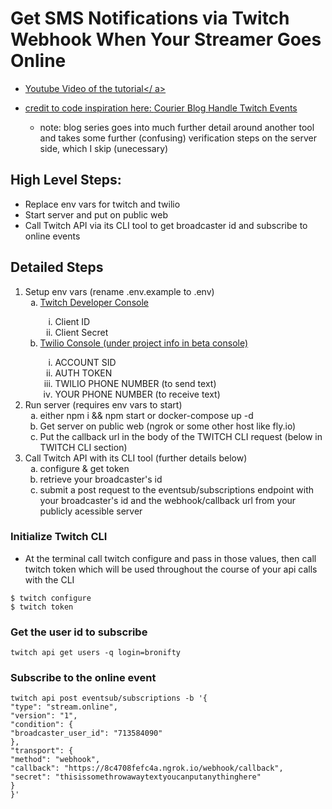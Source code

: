 # Get SMS Notifications via Twitch Webhook When Your Streamer Goes Online

- <a href="https://www.youtube.com/watch?v=vM-nK3ikHu0" target="_blank">Youtube Video of the tutorial</ a>

- credit to code inspiration here: <a href='https://www.courier.com/blog/how-to-handle-real-time-twitch-events'>Courier Blog Handle Twitch Events</a>
  - note: blog series goes into much further detail around another tool and takes some further (confusing) verification steps on the server side, which I skip (unecessary)

## High Level Steps:

- Replace env vars for twitch and twilio
- Start server and put on public web
- Call Twitch API via its CLI tool to get broadcaster id and subscribe to online events

## Detailed Steps

1. Setup env vars (rename .env.example to .env)
   <ol type="a">
      <li><a href='https://dev.twitch.tv/console'>Twitch Developer Console</a></li>
         <ol type="i">
            <li>Client ID</li>
            <li>Client Secret</li>
         </ol>
      <li><a href='https://console.twilio.com'>Twilio Console (under project info in beta console)</a></li>
         <ol type="i">
            <li>ACCOUNT SID</li>
            <li>AUTH TOKEN</li>
            <li>TWILIO PHONE NUMBER (to send  text)</li>
            <li>YOUR PHONE NUMBER (to receive text)</li>
         </ol>
   </ol>
2. Run server (requires env vars to start)
   <ol type="a">
      <li>either npm i && npm start or docker-compose up -d</li>
      <li>Get server on public web (ngrok or some other host like fly.io)</li>
      <li>Put the callback url in the body of the TWITCH CLI request (below in TWITCH CLI section)</li>
   </ol>
3. Call Twitch API with its CLI tool (further details below)
   <ol type="a">
      <li>configure & get token</li>
      <li>retrieve your broadcaster's id</li>
      <li>submit a post request to the eventsub/subscriptions endpoint with your broadcaster's id and the webhook/callback url from your publicly acessible server</li>
   </ol>

### Initialize Twitch CLI

- At the terminal call twitch configure and pass in those values, then call twitch token which will be used throughout the course of your api calls with the CLI

```
$ twitch configure
$ twitch token
```

### Get the user id to subscribe

```
twitch api get users -q login=bronifty
```

### Subscribe to the online event

```
twitch api post eventsub/subscriptions -b '{
"type": "stream.online",
"version": "1",
"condition": {
"broadcaster_user_id": "713584090"
},
"transport": {
"method": "webhook",
"callback": "https://8c4708fefc4a.ngrok.io/webhook/callback",
"secret": "thisissomethrowawaytextyoucanputanythinghere"
}
}'
```
